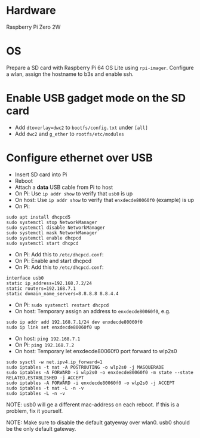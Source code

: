 # Hardware

Raspberry Pi Zero 2W

# OS

Prepare a SD card with Raspberry Pi 64 OS Lite using
`rpi-imager`. Configure a wlan, assign the hostname to b3s and enable
ssh.

# Enable USB gadget mode on the SD card

* Add `dtoverlay=dwc2` to `bootfs/config.txt` under `[all]`
* Add `dwc2` and `g_ether` to `rootfs/etc/modules`

# Configure ethernet over USB

* Insert SD card into Pi
* Reboot
* Attach a **data** USB cable from Pi to host
* On Pi: Use `ip addr show` to verify that `usb0` is up
* On host: Use `ip addr show` to verify that `enxdecde80060f0`
  (example) is up
* On Pi:

````
sudo apt install dhcpcd5
sudo systemctl stop NetworkManager
sudo systemctl disable NetworkManager
sudo systemctl mask NetworkManager
sudo systemctl enable dhcpcd
sudo systemctl start dhcpcd
````
* On Pi: Add this to `/etc/dhcpcd.conf`:
* On Pi: Enable and start dhcpcd
* On Pi: Add this to `/etc/dhcpcd.conf`:

```
interface usb0
static ip_address=192.168.7.2/24
static routers=192.168.7.1
static domain_name_servers=8.8.8.8 8.8.4.4
```

* On Pi: `sudo systemctl restart dhcpcd`
* On host: Temporary assign an address to `enxdecde80060f0`, e.g.

```
sudo ip addr add 192.168.7.1/24 dev enxdecde80060f0
sudo ip link set enxdecde80060f0 up
```

* On host: `ping 192.168.7.1`
* On Pi: `ping 192.168.7.2`
* On host: Temporary let enxdecde80060f0 port forward to wlp2s0

```
sudo sysctl -w net.ipv4.ip_forward=1
sudo iptables -t nat -A POSTROUTING -o wlp2s0 -j MASQUERADE
sudo iptables -A FORWARD -i wlp2s0 -o enxdecde80060f0 -m state --state RELATED,ESTABLISHED -j ACCEPT
sudo iptables -A FORWARD -i enxdecde80060f0 -o wlp2s0 -j ACCEPT
sudo iptables -t nat -L -n -v
sudo iptables -L -n -v
```

NOTE: usb0 will ge a different mac-address on each reboot. If this is
a problem, fix it yourself.

NOTE: Make sure to disable the default gatyeway over wlan0. usb0
should be the only default gateway.
